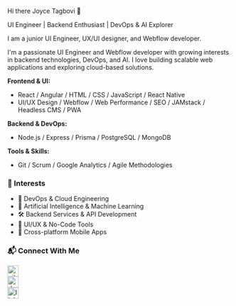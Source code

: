Hi there Joyce Tagbovi 👋

UI Engineer | Backend Enthusiast | DevOps & AI Explorer

I am a junior UI Engineer, UX/UI designer, and Webflow developer.

I'm a passionate UI Engineer and Webflow developer with growing interests in backend technologies, DevOps, and AI. I love building scalable web applications and exploring cloud-based solutions.

**Frontend & UI:**
- React / Angular / HTML / CSS / JavaScript / React Native
- UI/UX Design / Webflow / Web Performance / SEO / JAMstack / Headless CMS / PWA

**Backend & DevOps:**
- Node.js / Express / Prisma / PostgreSQL / MongoDB



**Tools & Skills:**
- Git / Scrum / Google Analytics / Agile Methodologies

### 📌 Interests

- 🚀 DevOps & Cloud Engineering  
- 🤖 Artificial Intelligence & Machine Learning  
- 🛠️ Backend Services & API Development  
- 🎨 UI/UX & No-Code Tools  
- 📱 Cross-platform Mobile Apps

### 📬 Connect With Me

[<img src='https://cdn.jsdelivr.net/npm/simple-icons@3.0.1/icons/github.svg' alt='github' height='25'>](https://github.com/joyceabena)  
[<img src='https://cdn.jsdelivr.net/npm/simple-icons@3.0.1/icons/dev-dot-to.svg' alt='dev.to' height='25'>](https://dev.to/iam_kyei)  
[<img src='https://cdn.jsdelivr.net/npm/simple-icons@3.0.1/icons/linkedin.svg' alt='linkedin' height='25'>](https://www.linkedin.com/in/joycetagbovi/)

